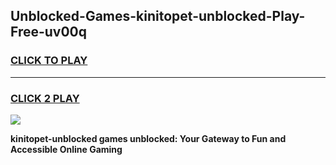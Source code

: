 
## Unblocked-Games-kinitopet-unblocked-Play-Free-uv00q
<h3>
<a href="https://premium76.site?title=kinitopet-unblocked&ref=18A1">CLICK TO PLAY</a></h3>
<hr>

<h3>
<a href="https://premium76.site?title=kinitopet-unblocked&ref=18A1">CLICK 2 PLAY</a>
  
</h3>

<a href="https://premium76.site?title=kinitopet-unblocked&ref=18A1"><img src="https://clearcache.store/games.png"></a>


**kinitopet-unblocked games unblocked: Your Gateway to Fun and Accessible Online Gaming**

